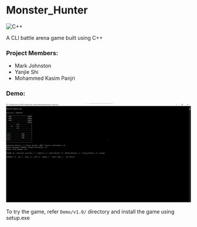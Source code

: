 # Monster_Hunter

<img alt="C++" src="https://img.shields.io/badge/-C++-00599C?style=plastic&logo=c%2B%2B&logoColor=white" /> 

A CLI battle arena game built using C++

### Project Members:
* Mark Johnston
* Yanjie Shi
* Mohammed Kasim Panjri


### Demo:

![Monster Hunter GamePlay](https://raw.githubusercontent.com/kasim95/Monster_Hunter/master/Demo/Monster_Hunter_Demo.png)

To try the game, refer `Demo/v1.0/` directory and install the game using setup.exe
